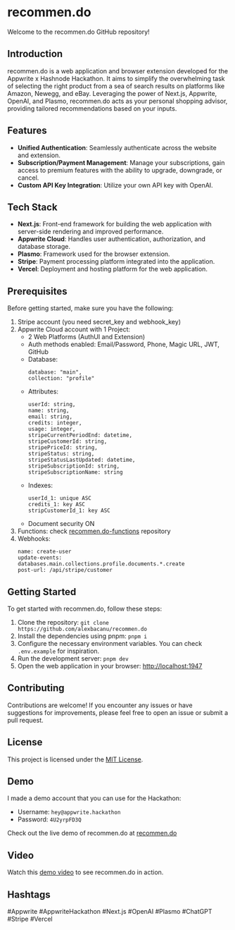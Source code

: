 # recommen.do

Welcome to the recommen.do GitHub repository!

## Introduction

recommen.do is a web application and browser extension developed for the Appwrite x Hashnode Hackathon. It aims to simplify the overwhelming task of selecting the right product from a sea of search results on platforms like Amazon, Newegg, and eBay. Leveraging the power of Next.js, Appwrite, OpenAI, and Plasmo, recommen.do acts as your personal shopping advisor, providing tailored recommendations based on your inputs.

## Features

- **Unified Authentication**: Seamlessly authenticate across the website and extension.
- **Subscription/Payment Management**: Manage your subscriptions, gain access to premium features with the ability to upgrade, downgrade, or cancel.
- **Custom API Key Integration**: Utilize your own API key with OpenAI.

## Tech Stack

- **Next.js**: Front-end framework for building the web application with server-side rendering and improved performance.
- **Appwrite Cloud**: Handles user authentication, authorization, and database storage.
- **Plasmo**: Framework used for the browser extension.
- **Stripe**: Payment processing platform integrated into the application.
- **Vercel**: Deployment and hosting platform for the web application.

## Prerequisites

Before getting started, make sure you have the following:

1. Stripe account (you need secret_key and webhook_key)
2. Appwrite Cloud account with 1 Project:
   - 2 Web Platforms (AuthUI and Extension)
   - Auth methods enabled: Email/Password, Phone, Magic URL, JWT, GitHub
   - Database:
     ```
     database: "main",
     collection: "profile"
     ```
   - Attributes:
     ```
     userId: string,
     name: string,
     email: string,
     credits: integer,
     usage: integer,
     stripeCurrentPeriodEnd: datetime,
     stripeCustomerId: string,
     stripePriceId: string,
     stripeStatus: string,
     stripeStatusLastUpdated: datetime,
     stripeSubscriptionId: string,
     stripeSubscriptionName: string
     ```
   - Indexes:
     ```
     userId_1: unique ASC
     credits_1: key ASC
     stripCustomerId_1: key ASC
     ```
   - Document security ON
3. Functions: check [recommen.do-functions](https://github.com/alexbacanu/recommen.do-functions) repository
4. Webhooks:
   ```
   name: create-user
   update-events: databases.main.collections.profile.documents.*.create
   post-url: /api/stripe/customer
   ```

## Getting Started

To get started with recommen.do, follow these steps:

1. Clone the repository: `git clone https://github.com/alexbacanu/recommen.do`
2. Install the dependencies using pnpm: `pnpm i`
3. Configure the necessary environment variables. You can check `.env.example` for inspiration.
4. Run the development server: `pnpm dev`
5. Open the web application in your browser: [http://localhost:1947](http://localhost:1947)

## Contributing

Contributions are welcome! If you encounter any issues or have suggestions for improvements, please feel free to open an issue or submit a pull request.

## License

This project is licensed under the [MIT License](LICENSE).

## Demo

I made a demo account that you can use for the Hackathon:

- Username: `hey@appwrite.hackathon`
- Password: `4U2yrpFD3Q`

Check out the live demo of recommen.do at [recommen.do](recommendo.vercel.app/)

## Video

Watch this [demo video](https://www.youtube.com/watch?v=your-video-id) to see recommen.do in action.

## Hashtags

#Appwrite #AppwriteHackathon #Next.js #OpenAI #Plasmo #ChatGPT #Stripe #Vercel
